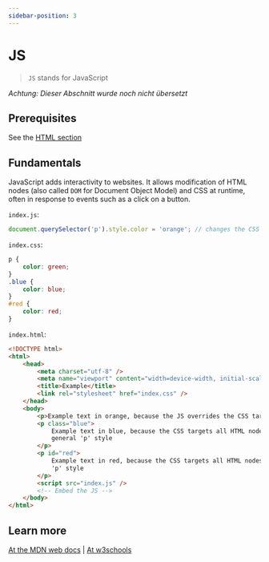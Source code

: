 ```yaml
---
sidebar-position: 3
---
```


# JS

> `JS` stands for JavaScript

_Achtung: Dieser Abschnitt wurde noch nicht übersetzt_

## Prerequisites

See the [HTML section](#html)

## Fundamentals

JavaScript adds interactivity to websites. It allows modification of HTML nodes (also called `DOM` for Document Object Model) and CSS at runtime, often in response to events such as a click on a button.

`index.js`:

```js
document.querySelector('p').style.color = 'orange'; // changes the CSS 'p' style from 'green' to 'orange'
```

`index.css`:

```css
p {
	color: green;
}
.blue {
	color: blue;
}
#red {
	color: red;
}
```

`index.html`:

```html
<!DOCTYPE html>
<html>
	<head>
		<meta charset="utf-8" />
		<meta name="viewport" content="width=device-width, initial-scale=1" />
		<title>Example</title>
		<link rel="stylesheet" href="index.css" />
	</head>
	<body>
		<p>Example text in orange, because the JS overrides the CSS targeting all p elements</p>
		<p class="blue">
			Example text in blue, because the CSS targets all HTML nodes with a 'blue' class, and overrides the more
			general 'p' style
		</p>
		<p id="red">
			Example text in red, because the CSS targets all HTML nodes with a 'red' id, and overrides the more general
			'p' style
		</p>
		<script src="index.js" />
		<!-- Embed the JS -->
	</body>
</html>
```

## Learn more

[At the MDN web docs](https://developer.mozilla.org/docs/Web/JavaScript) | [At w3schools](https://www.w3schools.com/js/)
